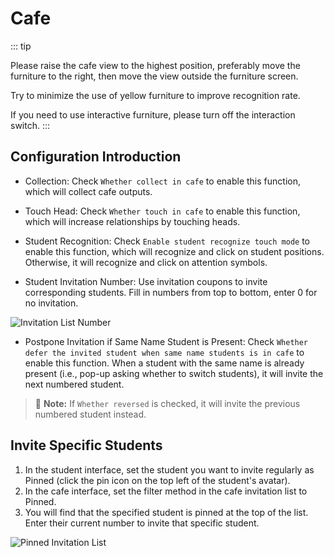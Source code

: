 <LanguageWarn/>

# Cafe
::: tip

Please raise the cafe view to the highest position, preferably move the furniture to the right, then move the view outside the furniture screen.

Try to minimize the use of yellow furniture to improve recognition rate.

If you need to use interactive furniture, please turn off the interaction switch.
:::

## Configuration Introduction
- Collection: Check `Whether collect in cafe` to enable this function, which will collect cafe outputs.

- Touch Head: Check `Whether touch in cafe` to enable this function, which will increase relationships by touching heads.

- Student Recognition: Check `Enable student recognize touch mode` to enable this function, which will recognize and click on student positions. Otherwise, it will recognize and click on attention symbols.

- Student Invitation Number: Use invitation coupons to invite corresponding students. Fill in numbers from top to bottom, enter 0 for no invitation.

![Invitation List Number](/img/cafe/invite_list_1.png)

- Postpone Invitation if Same Name Student is Present: Check `Whether defer the invited student when same name students is in cafe` to enable this function. When a student with the same name is already present (i.e., pop-up asking whether to switch students), it will invite the next numbered student.
> :memo: **Note:** If `Whether reversed` is checked, it will invite the previous numbered student instead.

## Invite Specific Students

1. In the student interface, set the student you want to invite regularly as Pinned (click the pin icon on the top left of the student's avatar).
2. In the cafe interface, set the filter method in the cafe invitation list to Pinned.
3. You will find that the specified student is pinned at the top of the list. Enter their current number to invite that specific student.

![Pinned Invitation List](/img/cafe/invite_list_2.png)






